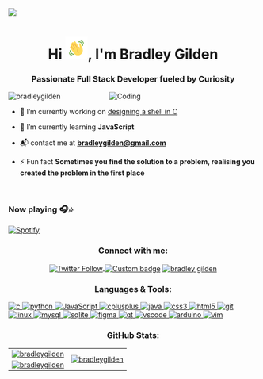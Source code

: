<img src="mybanner.png">


<h1 align="center">Hi <img src="wave.gif"
         alt="Waving hand animated gif"
         height="45"
         width="45"/>, I'm Bradley Gilden</h1>
<h3 align="center">Passionate Full Stack Developer fueled by Curiosity</h3>
<img align="right" alt="Coding" width="300" src="https://media3.giphy.com/media/qgQUggAC3Pfv687qPC/giphy.gif?cid=ecf05e47qa5phfx97v24o0pvlxw614ymyq575e6c1xlppmpf&rid=giphy.gif&ct=g">

<p align="left"> <img src="https://komarev.com/ghpvc/?username=bradleygilden&label=Profile%20views&color=0e75b6&style=flat" alt="bradleygilden" /> </p>

- 🔭 I’m currently working on [designing a shell in C](https://github.com/BradleyGilden/simple_shell)

- 🌱 I’m currently learning **JavaScript**

- :mailbox_with_mail: contact me at **bradleygilden@gmail.com**

- ⚡ Fun fact **Sometimes you find the solution to a problem, realising you created the problem in the first place**

<br>

### Now playing :headphones::notes:

[![Spotify](https://spotify-now-playing-bradleygilden.vercel.app/api/spotify)](https://open.spotify.com/user/USER_NAME) 


<h3 align="center">Connect with me:</h3>
<p align="center">
<a href="https://twitter.com/ComaScript" target="blank"><img align="center"  alt="Twitter Follow" src="https://img.shields.io/badge/Twitter@ComaScript-%231DA1F2.svg?style=for-the-badge&logo=Twitter&logoColor=white">
<a href="https://comascript.hashnode.dev/" target="blank"><img align="center" alt="Custom badge" src="https://img.shields.io/badge/Hashnode-2962FF?style=for-the-badge&logo=hashnode&logoColor=white"></a>
<a href="https://linkedin.com/in/bradley-gilden" target="blank"><img align="center" src="https://img.shields.io/badge/linkedin-%230077B5.svg?style=for-the-badge&logo=linkedin&logoColor=white" alt="bradley gilden"/></a>
</p>

<h3 align="center">Languages & Tools:</h3>
<p align="left"> 
<a href="https://www.cprogramming.com/" target="_blank" rel="noreferrer"> <img src="https://img.shields.io/badge/c-%2300599C.svg?style=for-the-badge&logo=c&logoColor=white" alt="c"> </a> 
<a href="https://www.python.org/" target="_blank" rel="noreferrer"> <img src="https://img.shields.io/badge/Python-3776AB?style=for-the-badge&logo=python&logoColor=white" alt="python"> </a> 
<a href="https://www.javascript.com/" target="_blank" rel="noreferrer"> <img src="https://img.shields.io/badge/JavaScript-F7DF1E?style=for-the-badge&logo=javascript&logoColor=black" alt="JavaScript"> </a> 
<a href="https://www.w3schools.com/cpp/" target="_blank" rel="noreferrer"> <img src="https://img.shields.io/badge/c++-%2300599C.svg?style=for-the-badge&logo=c%2B%2B&logoColor=white" alt="cplusplus"/> </a> 
<a href="https://www.java.com" target="_blank" rel="noreferrer"> <img src="https://img.shields.io/badge/Java-ED8B00?style=for-the-badge&logo=openjdk&logoColor=white" alt="java"/> </a> 
<a href="https://www.w3schools.com/css/" target="_blank" rel="noreferrer"> <img src="https://img.shields.io/badge/css3-%231572B6.svg?style=for-the-badge&logo=css3&logoColor=white" alt="css3"/> </a> 
<a href="https://www.w3.org/html/" target="_blank" rel="noreferrer"> <img src="https://img.shields.io/badge/html5-%23E34F26.svg?style=for-the-badge&logo=html5&logoColor=white" alt="html5" /> </a> 
<a href="https://git-scm.com/" target="_blank" rel="noreferrer"> <img src="https://img.shields.io/badge/git-%23F05033.svg?style=for-the-badge&logo=git&logoColor=white" alt="git"/> </a> 
<a href="https://www.linux.org/" target="_blank" rel="noreferrer"> <img src="https://img.shields.io/badge/Linux-FCC624?style=for-the-badge&logo=linux&logoColor=black" alt="linux"/> </a> 
<a href="https://www.mysql.com/" target="_blank" rel="noreferrer"> <img src="https://img.shields.io/badge/mysql-%2300f.svg?style=for-the-badge&logo=mysql&logoColor=white" alt="mysql"/> </a> 
<a href="https://www.sqlite.org/" target="_blank" rel="noreferrer"> <img src="https://img.shields.io/badge/sqlite-%2307405e.svg?style=for-the-badge&logo=sqlite&logoColor=white" alt="sqlite"/> </a> 
<a href="https://www.figma.com/" target="_blank" rel="noreferrer"> <img src="https://img.shields.io/badge/figma-%23F24E1E.svg?style=for-the-badge&logo=figma&logoColor=white" alt="figma"/> </a> 
<a href="https://www.qt.io/" target="_blank" rel="noreferrer"> <img src="https://img.shields.io/badge/Qt-%23217346.svg?style=for-the-badge&logo=Qt&logoColor=white" alt="qt"/> </a> 
<a href="https://code.visualstudio.com/" target="_blank" rel="noreferrer"> <img src="https://img.shields.io/badge/Visual_Studio-5C2D91?style=for-the-badge&logo=visual%20studio&logoColor=white" alt="vscode"/> </a> 
<a href="https://www.arduino.cc/" target="_blank" rel="noreferrer"> <img src="https://img.shields.io/badge/-Arduino-00979D?style=for-the-badge&logo=Arduino&logoColor=white" alt="arduino"/> </a> 
<a href="https://www.vim.org/" target="_blank" rel="noreferrer"> <img src="https://img.shields.io/badge/VIM-%2311AB00.svg?&style=for-the-badge&logo=vim&logoColor=white" alt="vim"/> </a> 
</p>

<h3 align="center">GitHub Stats:</h3>

<p align="center">
<table style="width: 700">
  <tr>
    <td>
       <a href="https://github.com/BradleyGilden"><img src="https://streak-stats.demolab.com?user=BradleyGilden&theme=nightowl" alt="bradleygilden" /> </a>
    </td>
    <td rowspan=2>
      <a href="https://github.com/BradleyGilden"><img src="https://github-readme-stats-git-master-bradleygilden.vercel.app/api/top-langs/?username=BradleyGilden&langs_count=12&layout=donut-vertical&theme=nightowl" alt="bradleygilden" /></a>
    </td>
  </tr>
    <td>
       <a href="https://github.com/BradleyGilden"><img src="https://github-readme-stats-git-master-bradleygilden.vercel.app/api?username=BradleyGilden&count_private=true&theme=nightowl" alt="bradleygilden" /></a>
    </td>
  <tr>
  </tr>
</table>
</p>
